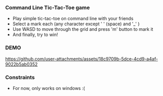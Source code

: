### Command Line Tic-Tac-Toe game

- Play simple tic-tac-toe on command line with your friends
- Select a mark each (any character except ' ' (space) and '_' )
- Use WASD to move through the grid and press 'm' button to mark it
- And finally, try to win!

### DEMO

https://github.com/user-attachments/assets/18c9709b-5dce-4cd9-a4af-9022b5ab0352


### Constraints
- For now, only works on windows :(


